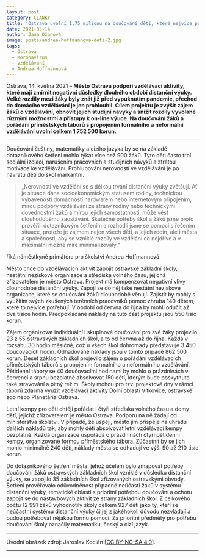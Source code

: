 ```yaml
---
layout: post
category: CLANKY
title: 'Ostrava uvolní 1,75 milionu na doučování dětí, které nejvíce postihl výpadek prezenčního vzdělávání'
date: 2021-05-14
author: Jana Ožanová
image: posts/andrea-hoffmannova-deti-2.jpg
tags:
  - Ostrava
  - Koronavirus
  - Vzdělávání
  - Andrea-Hoffmannová
---
```


Ostrava, 14. května 2021 – **Město Ostrava podpoří vzdělávací aktivity, které mají zmírnit negativní důsledky dlouhého období distanční výuky. Velké rozdíly mezi žáky byly znát již před vypuknutím pandemie, přechod do domácího vzdělávání je jen prohloubil. Cílem projektu je zvýšit zájem žáků o vzdělávání, obnovit jejich studijní návyky a snížit rozdíly vyvolané různými možnostmi a přístupy k on-line výuce. Na doučování žáků a pořádání příměstských táborů s propojením formálního a neformální vzdělávání uvolní celkem 1 752 500 korun.**

<hr />

Doučování češtiny, matematiky a cizího jazyka by se na základě dotazníkového šetření mohlo týkat více než 900 žáků. Tyto děti často trpí sociální izolací, narušením pracovních a studijních návyků a ztrátou motivace ke vzdělávání. Prohlubování nerovností ve vzdělávání je po návratu dětí do škol markantní.

> „Nerovnosti ve vzdělání se s délkou trvání distanční výuky zvětšují. Ať je situace dána socioekonomickým statusem rodiny, technickou vybaveností domácností hardwarem nebo internetovým připojením, mírou podpory vzdělávání ze strany rodiny nebo technickými dovednostmi žáků a mírou jejich samostatnosti, může vést  dlouhodobému zaostávání. Skutečné potřeby škol a žáků jsme proto prověřili dotazníkovým šetřením a rozhodli jsme se pomoci s řešením situace, protože je zájmem nejen všech dětí, a jejich rodin, ale i města a společnosti, aby se vzniklé rozdíly ve vzdělání co nejdříve a v maximální možné míře minimalizovaly,“

říká náměstkyně primátora pro školství Andrea Hoffmannová.

Město chce do vzdělávacích aktivit zapojit ostravské základní školy, nestátní neziskové organizace a střediska volného času, jejichž zřizovatelem je město Ostrava. Projekt má kompenzovat negativní vlivy dlouhodobé distanční výuky. Zapojí se do něj také nestátní neziskové organizace, které se doučování žáků dlouhodobě věnují. Zajistit by mohly s využitím svých zkušených terénních pracovníků pomoc zhruba 140 dětem, které to nejvíce potřebují. V období od června do října by mohli odučit až dva tisíce hodin. Předpokládané náklady na tuto část projektu jsou 550 tisíc korun.

Zájem organizovat individuální i skupinové doučování pro své žáky projevilo 23 z 55 ostravských základních škol, a to od června až do října. Každá v rozsahu 30 hodin měsíčně, což u všech škol dohromady představuje 3 450 doučovacích hodin. Odhadované náklady jsou v tomto případě 862 500 korun. Deset základních škol projevilo zájem o pořádání vzdělávacích příměstských táborů s propojením formálního a neformálního vzdělávání. Pětidenní tábory se 40 doučovacími hodinami by mohlo o prázdninách v červenci a srpnu bezplatně absolvovat 150 dětí, kterým bude poskytnuto také stravování a pitný režim. Školy mohou pro tzv. projektové dny v rámci táborů zdarma využít vzdělávací aktivity Dolní oblasti Vítkovice, ostravské zoo nebo Planetária Ostrava.

Letní kempy pro děti chtějí pořádat i čtyři střediska volného času a domy dětí, jejichž zřizovatelem je město Ostrava. Podporu na ně žádají od ministerstva školství. V případě, že uspějí, město jim přispěje na úhradu dalších nákladů tak, aby mohly děti absolvovat letní vzdělávací kempy bezplatně. Každá organizace uspořádá o prázdninách čtyři pětidenní kempy, organizované formou příměstského tábora. Zúčastnit by se jich mohlo minimálně 240 dětí, náklady města se odhadují ve výši 90 až 210 tisíc korun.

Do dotazníkového šetření města, jehož účelem bylo zmapovat potřeby doučování žáků ostravských základních škol vzniklé v důsledku distanční výuky, se zapojilo 35 základních škol zřizovaných ostravskými obvody. Šetření prověřovalo odůvodněnost případné neúčasti žáků v systému distanční výuky, tematické oblasti s prioritní potřebou doučování a ochotu zapojit se do nástavbových aktivit ze strany základních škol. Z celkového počtu 12 991 žáků vyhodnotily školy celkem 927 dětí jako ty, kteří se neúčastní systému distanční výuky či jej z jakéhokoli důvodu nezvládají a budou potřebovat nějakou formu pomoci. Za prioritní předměty pro potřebu doučování školy označily matematiku, český a cizí jazyk.

---

Úvodní obrázek zdroj: Jaroslav Kocián \[[CC BY-NC-SA 4.0](https://creativecommons.org/licenses/by-nc-sa/4.0/deed.cs)\].

- - -
